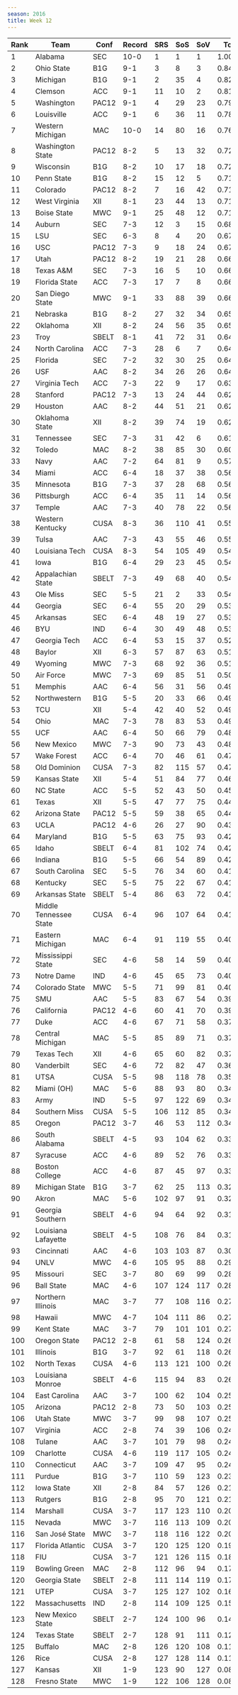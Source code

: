 ```yaml
---
season: 2016
title: Week 12
---
```

<table class="display"><thead><tr><th>Rank</th><th>Team</th><th>Conf</th><th>Record</th><th>SRS</th><th>SoS</th><th>SoV</th><th>Total</th></tr></thead><tbody>
<tr><td>1</td><td>Alabama</td><td>SEC</td><td>10-0</td><td>1</td><td>1</td><td>1</td><td>1.00000</td></tr>
<tr><td>2</td><td>Ohio State</td><td>B1G</td><td>9-1</td><td>3</td><td>8</td><td>3</td><td>0.84749</td></tr>
<tr><td>3</td><td>Michigan</td><td>B1G</td><td>9-1</td><td>2</td><td>35</td><td>4</td><td>0.82204</td></tr>
<tr><td>4</td><td>Clemson</td><td>ACC</td><td>9-1</td><td>11</td><td>10</td><td>2</td><td>0.81163</td></tr>
<tr><td>5</td><td>Washington</td><td>PAC12</td><td>9-1</td><td>4</td><td>29</td><td>23</td><td>0.79076</td></tr>
<tr><td>6</td><td>Louisville</td><td>ACC</td><td>9-1</td><td>6</td><td>36</td><td>11</td><td>0.78086</td></tr>
<tr><td>7</td><td>Western Michigan</td><td>MAC</td><td>10-0</td><td>14</td><td>80</td><td>16</td><td>0.76282</td></tr>
<tr><td>8</td><td>Washington State</td><td>PAC12</td><td>8-2</td><td>5</td><td>13</td><td>32</td><td>0.72143</td></tr>
<tr><td>9</td><td>Wisconsin</td><td>B1G</td><td>8-2</td><td>10</td><td>17</td><td>18</td><td>0.72079</td></tr>
<tr><td>10</td><td>Penn State</td><td>B1G</td><td>8-2</td><td>15</td><td>12</td><td>5</td><td>0.71708</td></tr>
<tr><td>11</td><td>Colorado</td><td>PAC12</td><td>8-2</td><td>7</td><td>16</td><td>42</td><td>0.71313</td></tr>
<tr><td>12</td><td>West Virginia</td><td>XII</td><td>8-1</td><td>23</td><td>44</td><td>13</td><td>0.71042</td></tr>
<tr><td>13</td><td>Boise State</td><td>MWC</td><td>9-1</td><td>25</td><td>48</td><td>12</td><td>0.71005</td></tr>
<tr><td>14</td><td>Auburn</td><td>SEC</td><td>7-3</td><td>12</td><td>3</td><td>15</td><td>0.68820</td></tr>
<tr><td>15</td><td>LSU</td><td>SEC</td><td>6-3</td><td>8</td><td>4</td><td>20</td><td>0.67896</td></tr>
<tr><td>16</td><td>USC</td><td>PAC12</td><td>7-3</td><td>9</td><td>18</td><td>24</td><td>0.67625</td></tr>
<tr><td>17</td><td>Utah</td><td>PAC12</td><td>8-2</td><td>19</td><td>21</td><td>28</td><td>0.66950</td></tr>
<tr><td>18</td><td>Texas A&M</td><td>SEC</td><td>7-3</td><td>16</td><td>5</td><td>10</td><td>0.66871</td></tr>
<tr><td>19</td><td>Florida State</td><td>ACC</td><td>7-3</td><td>17</td><td>7</td><td>8</td><td>0.66162</td></tr>
<tr><td>20</td><td>San Diego State</td><td>MWC</td><td>9-1</td><td>33</td><td>88</td><td>39</td><td>0.66148</td></tr>
<tr><td>21</td><td>Nebraska</td><td>B1G</td><td>8-2</td><td>27</td><td>32</td><td>34</td><td>0.65491</td></tr>
<tr><td>22</td><td>Oklahoma</td><td>XII</td><td>8-2</td><td>24</td><td>56</td><td>35</td><td>0.65053</td></tr>
<tr><td>23</td><td>Troy</td><td>SBELT</td><td>8-1</td><td>41</td><td>72</td><td>31</td><td>0.64913</td></tr>
<tr><td>24</td><td>North Carolina</td><td>ACC</td><td>7-3</td><td>28</td><td>6</td><td>7</td><td>0.64354</td></tr>
<tr><td>25</td><td>Florida</td><td>SEC</td><td>7-2</td><td>32</td><td>30</td><td>25</td><td>0.64299</td></tr>
<tr><td>26</td><td>USF</td><td>AAC</td><td>8-2</td><td>34</td><td>26</td><td>26</td><td>0.64041</td></tr>
<tr><td>27</td><td>Virginia Tech</td><td>ACC</td><td>7-3</td><td>22</td><td>9</td><td>17</td><td>0.63614</td></tr>
<tr><td>28</td><td>Stanford</td><td>PAC12</td><td>7-3</td><td>13</td><td>24</td><td>44</td><td>0.62958</td></tr>
<tr><td>29</td><td>Houston</td><td>AAC</td><td>8-2</td><td>44</td><td>51</td><td>21</td><td>0.62345</td></tr>
<tr><td>30</td><td>Oklahoma State</td><td>XII</td><td>8-2</td><td>39</td><td>74</td><td>19</td><td>0.62056</td></tr>
<tr><td>31</td><td>Tennessee</td><td>SEC</td><td>7-3</td><td>31</td><td>42</td><td>6</td><td>0.61644</td></tr>
<tr><td>32</td><td>Toledo</td><td>MAC</td><td>8-2</td><td>38</td><td>85</td><td>30</td><td>0.60730</td></tr>
<tr><td>33</td><td>Navy</td><td>AAC</td><td>7-2</td><td>64</td><td>81</td><td>9</td><td>0.57882</td></tr>
<tr><td>34</td><td>Miami</td><td>ACC</td><td>6-4</td><td>18</td><td>37</td><td>38</td><td>0.56654</td></tr>
<tr><td>35</td><td>Minnesota</td><td>B1G</td><td>7-3</td><td>37</td><td>28</td><td>68</td><td>0.56522</td></tr>
<tr><td>36</td><td>Pittsburgh</td><td>ACC</td><td>6-4</td><td>35</td><td>11</td><td>14</td><td>0.56282</td></tr>
<tr><td>37</td><td>Temple</td><td>AAC</td><td>7-3</td><td>40</td><td>78</td><td>22</td><td>0.56139</td></tr>
<tr><td>38</td><td>Western Kentucky</td><td>CUSA</td><td>8-3</td><td>36</td><td>110</td><td>41</td><td>0.55829</td></tr>
<tr><td>39</td><td>Tulsa</td><td>AAC</td><td>7-3</td><td>43</td><td>55</td><td>46</td><td>0.55430</td></tr>
<tr><td>40</td><td>Louisiana Tech</td><td>CUSA</td><td>8-3</td><td>54</td><td>105</td><td>49</td><td>0.54371</td></tr>
<tr><td>41</td><td>Iowa</td><td>B1G</td><td>6-4</td><td>29</td><td>23</td><td>45</td><td>0.54336</td></tr>
<tr><td>42</td><td>Appalachian State</td><td>SBELT</td><td>7-3</td><td>49</td><td>68</td><td>40</td><td>0.54330</td></tr>
<tr><td>43</td><td>Ole Miss</td><td>SEC</td><td>5-5</td><td>21</td><td>2</td><td>33</td><td>0.54245</td></tr>
<tr><td>44</td><td>Georgia</td><td>SEC</td><td>6-4</td><td>55</td><td>20</td><td>29</td><td>0.53335</td></tr>
<tr><td>45</td><td>Arkansas</td><td>SEC</td><td>6-4</td><td>48</td><td>19</td><td>27</td><td>0.53180</td></tr>
<tr><td>46</td><td>BYU</td><td>IND</td><td>6-4</td><td>30</td><td>49</td><td>48</td><td>0.53012</td></tr>
<tr><td>47</td><td>Georgia Tech</td><td>ACC</td><td>6-4</td><td>53</td><td>15</td><td>37</td><td>0.52261</td></tr>
<tr><td>48</td><td>Baylor</td><td>XII</td><td>6-3</td><td>57</td><td>87</td><td>63</td><td>0.51782</td></tr>
<tr><td>49</td><td>Wyoming</td><td>MWC</td><td>7-3</td><td>68</td><td>92</td><td>36</td><td>0.51733</td></tr>
<tr><td>50</td><td>Air Force</td><td>MWC</td><td>7-3</td><td>69</td><td>85</td><td>51</td><td>0.50198</td></tr>
<tr><td>51</td><td>Memphis</td><td>AAC</td><td>6-4</td><td>56</td><td>31</td><td>56</td><td>0.49540</td></tr>
<tr><td>52</td><td>Northwestern</td><td>B1G</td><td>5-5</td><td>20</td><td>33</td><td>66</td><td>0.49496</td></tr>
<tr><td>53</td><td>TCU</td><td>XII</td><td>5-4</td><td>42</td><td>40</td><td>52</td><td>0.49302</td></tr>
<tr><td>54</td><td>Ohio</td><td>MAC</td><td>7-3</td><td>78</td><td>83</td><td>53</td><td>0.49179</td></tr>
<tr><td>55</td><td>UCF</td><td>AAC</td><td>6-4</td><td>50</td><td>66</td><td>79</td><td>0.48705</td></tr>
<tr><td>56</td><td>New Mexico</td><td>MWC</td><td>7-3</td><td>90</td><td>73</td><td>43</td><td>0.48329</td></tr>
<tr><td>57</td><td>Wake Forest</td><td>ACC</td><td>6-4</td><td>70</td><td>46</td><td>61</td><td>0.47264</td></tr>
<tr><td>58</td><td>Old Dominion</td><td>CUSA</td><td>7-3</td><td>82</td><td>115</td><td>57</td><td>0.47140</td></tr>
<tr><td>59</td><td>Kansas State</td><td>XII</td><td>5-4</td><td>51</td><td>84</td><td>77</td><td>0.46174</td></tr>
<tr><td>60</td><td>NC State</td><td>ACC</td><td>5-5</td><td>52</td><td>43</td><td>50</td><td>0.45544</td></tr>
<tr><td>61</td><td>Texas</td><td>XII</td><td>5-5</td><td>47</td><td>77</td><td>75</td><td>0.44705</td></tr>
<tr><td>62</td><td>Arizona State</td><td>PAC12</td><td>5-5</td><td>59</td><td>38</td><td>65</td><td>0.44672</td></tr>
<tr><td>63</td><td>UCLA</td><td>PAC12</td><td>4-6</td><td>26</td><td>27</td><td>90</td><td>0.43314</td></tr>
<tr><td>64</td><td>Maryland</td><td>B1G</td><td>5-5</td><td>63</td><td>75</td><td>93</td><td>0.42370</td></tr>
<tr><td>65</td><td>Idaho</td><td>SBELT</td><td>6-4</td><td>81</td><td>102</td><td>74</td><td>0.42331</td></tr>
<tr><td>66</td><td>Indiana</td><td>B1G</td><td>5-5</td><td>66</td><td>54</td><td>89</td><td>0.42251</td></tr>
<tr><td>67</td><td>South Carolina</td><td>SEC</td><td>5-5</td><td>76</td><td>34</td><td>60</td><td>0.41874</td></tr>
<tr><td>68</td><td>Kentucky</td><td>SEC</td><td>5-5</td><td>75</td><td>22</td><td>67</td><td>0.41808</td></tr>
<tr><td>69</td><td>Arkansas State</td><td>SBELT</td><td>5-4</td><td>86</td><td>63</td><td>72</td><td>0.41146</td></tr>
<tr><td>70</td><td>Middle Tennessee State</td><td>CUSA</td><td>6-4</td><td>96</td><td>107</td><td>64</td><td>0.41128</td></tr>
<tr><td>71</td><td>Eastern Michigan</td><td>MAC</td><td>6-4</td><td>91</td><td>119</td><td>55</td><td>0.40855</td></tr>
<tr><td>72</td><td>Mississippi State</td><td>SEC</td><td>4-6</td><td>58</td><td>14</td><td>59</td><td>0.40593</td></tr>
<tr><td>73</td><td>Notre Dame</td><td>IND</td><td>4-6</td><td>45</td><td>65</td><td>73</td><td>0.40458</td></tr>
<tr><td>74</td><td>Colorado State</td><td>MWC</td><td>5-5</td><td>71</td><td>99</td><td>81</td><td>0.40137</td></tr>
<tr><td>75</td><td>SMU</td><td>AAC</td><td>5-5</td><td>83</td><td>67</td><td>54</td><td>0.39113</td></tr>
<tr><td>76</td><td>California</td><td>PAC12</td><td>4-6</td><td>60</td><td>41</td><td>70</td><td>0.39050</td></tr>
<tr><td>77</td><td>Duke</td><td>ACC</td><td>4-6</td><td>67</td><td>71</td><td>58</td><td>0.37946</td></tr>
<tr><td>78</td><td>Central Michigan</td><td>MAC</td><td>5-5</td><td>85</td><td>89</td><td>71</td><td>0.37712</td></tr>
<tr><td>79</td><td>Texas Tech</td><td>XII</td><td>4-6</td><td>65</td><td>60</td><td>82</td><td>0.37592</td></tr>
<tr><td>80</td><td>Vanderbilt</td><td>SEC</td><td>4-6</td><td>72</td><td>82</td><td>47</td><td>0.36883</td></tr>
<tr><td>81</td><td>UTSA</td><td>CUSA</td><td>5-5</td><td>98</td><td>118</td><td>78</td><td>0.35259</td></tr>
<tr><td>82</td><td>Miami (OH)</td><td>MAC</td><td>5-6</td><td>88</td><td>93</td><td>80</td><td>0.34901</td></tr>
<tr><td>83</td><td>Army</td><td>IND</td><td>5-5</td><td>97</td><td>122</td><td>69</td><td>0.34397</td></tr>
<tr><td>84</td><td>Southern Miss</td><td>CUSA</td><td>5-5</td><td>106</td><td>112</td><td>85</td><td>0.34234</td></tr>
<tr><td>85</td><td>Oregon</td><td>PAC12</td><td>3-7</td><td>46</td><td>53</td><td>112</td><td>0.34134</td></tr>
<tr><td>86</td><td>South Alabama</td><td>SBELT</td><td>4-5</td><td>93</td><td>104</td><td>62</td><td>0.33677</td></tr>
<tr><td>87</td><td>Syracuse</td><td>ACC</td><td>4-6</td><td>89</td><td>52</td><td>76</td><td>0.33353</td></tr>
<tr><td>88</td><td>Boston College</td><td>ACC</td><td>4-6</td><td>87</td><td>45</td><td>97</td><td>0.33006</td></tr>
<tr><td>89</td><td>Michigan State</td><td>B1G</td><td>3-7</td><td>62</td><td>25</td><td>113</td><td>0.32688</td></tr>
<tr><td>90</td><td>Akron</td><td>MAC</td><td>5-6</td><td>102</td><td>97</td><td>91</td><td>0.32657</td></tr>
<tr><td>91</td><td>Georgia Southern</td><td>SBELT</td><td>4-6</td><td>94</td><td>64</td><td>92</td><td>0.31739</td></tr>
<tr><td>92</td><td>Louisiana Lafayette</td><td>SBELT</td><td>4-5</td><td>108</td><td>76</td><td>84</td><td>0.31623</td></tr>
<tr><td>93</td><td>Cincinnati</td><td>AAC</td><td>4-6</td><td>103</td><td>103</td><td>87</td><td>0.30155</td></tr>
<tr><td>94</td><td>UNLV</td><td>MWC</td><td>4-6</td><td>105</td><td>95</td><td>88</td><td>0.29529</td></tr>
<tr><td>95</td><td>Missouri</td><td>SEC</td><td>3-7</td><td>80</td><td>69</td><td>99</td><td>0.28655</td></tr>
<tr><td>96</td><td>Ball State</td><td>MAC</td><td>4-6</td><td>107</td><td>124</td><td>117</td><td>0.28098</td></tr>
<tr><td>97</td><td>Northern Illinois</td><td>MAC</td><td>3-7</td><td>77</td><td>108</td><td>116</td><td>0.27958</td></tr>
<tr><td>98</td><td>Hawaii</td><td>MWC</td><td>4-7</td><td>104</td><td>111</td><td>86</td><td>0.27446</td></tr>
<tr><td>99</td><td>Kent State</td><td>MAC</td><td>3-7</td><td>79</td><td>101</td><td>101</td><td>0.27217</td></tr>
<tr><td>100</td><td>Oregon State</td><td>PAC12</td><td>2-8</td><td>61</td><td>58</td><td>124</td><td>0.26473</td></tr>
<tr><td>101</td><td>Illinois</td><td>B1G</td><td>3-7</td><td>92</td><td>61</td><td>118</td><td>0.26421</td></tr>
<tr><td>102</td><td>North Texas</td><td>CUSA</td><td>4-6</td><td>113</td><td>121</td><td>100</td><td>0.26186</td></tr>
<tr><td>103</td><td>Louisiana Monroe</td><td>SBELT</td><td>4-6</td><td>115</td><td>94</td><td>83</td><td>0.26176</td></tr>
<tr><td>104</td><td>East Carolina</td><td>AAC</td><td>3-7</td><td>100</td><td>62</td><td>104</td><td>0.25385</td></tr>
<tr><td>105</td><td>Arizona</td><td>PAC12</td><td>2-8</td><td>73</td><td>50</td><td>103</td><td>0.25343</td></tr>
<tr><td>106</td><td>Utah State</td><td>MWC</td><td>3-7</td><td>99</td><td>98</td><td>107</td><td>0.25150</td></tr>
<tr><td>107</td><td>Virginia</td><td>ACC</td><td>2-8</td><td>74</td><td>39</td><td>106</td><td>0.24956</td></tr>
<tr><td>108</td><td>Tulane</td><td>AAC</td><td>3-7</td><td>101</td><td>79</td><td>98</td><td>0.24895</td></tr>
<tr><td>109</td><td>Charlotte</td><td>CUSA</td><td>4-6</td><td>119</td><td>117</td><td>105</td><td>0.24588</td></tr>
<tr><td>110</td><td>Connecticut</td><td>AAC</td><td>3-7</td><td>109</td><td>47</td><td>95</td><td>0.24369</td></tr>
<tr><td>111</td><td>Purdue</td><td>B1G</td><td>3-7</td><td>110</td><td>59</td><td>123</td><td>0.23301</td></tr>
<tr><td>112</td><td>Iowa State</td><td>XII</td><td>2-8</td><td>84</td><td>57</td><td>126</td><td>0.21996</td></tr>
<tr><td>113</td><td>Rutgers</td><td>B1G</td><td>2-8</td><td>95</td><td>70</td><td>121</td><td>0.21156</td></tr>
<tr><td>114</td><td>Marshall</td><td>CUSA</td><td>3-7</td><td>117</td><td>123</td><td>110</td><td>0.20537</td></tr>
<tr><td>115</td><td>Nevada</td><td>MWC</td><td>3-7</td><td>116</td><td>113</td><td>109</td><td>0.20416</td></tr>
<tr><td>116</td><td>San José State</td><td>MWC</td><td>3-7</td><td>118</td><td>116</td><td>122</td><td>0.20281</td></tr>
<tr><td>117</td><td>Florida Atlantic</td><td>CUSA</td><td>3-7</td><td>120</td><td>125</td><td>120</td><td>0.19161</td></tr>
<tr><td>118</td><td>FIU</td><td>CUSA</td><td>3-7</td><td>121</td><td>126</td><td>115</td><td>0.18996</td></tr>
<tr><td>119</td><td>Bowling Green</td><td>MAC</td><td>2-8</td><td>112</td><td>96</td><td>94</td><td>0.17512</td></tr>
<tr><td>120</td><td>Georgia State</td><td>SBELT</td><td>2-8</td><td>111</td><td>114</td><td>119</td><td>0.17230</td></tr>
<tr><td>121</td><td>UTEP</td><td>CUSA</td><td>3-7</td><td>125</td><td>127</td><td>102</td><td>0.16849</td></tr>
<tr><td>122</td><td>Massachusetts</td><td>IND</td><td>2-8</td><td>114</td><td>109</td><td>125</td><td>0.15781</td></tr>
<tr><td>123</td><td>New Mexico State</td><td>SBELT</td><td>2-7</td><td>124</td><td>100</td><td>96</td><td>0.14780</td></tr>
<tr><td>124</td><td>Texas State</td><td>SBELT</td><td>2-7</td><td>128</td><td>91</td><td>111</td><td>0.12770</td></tr>
<tr><td>125</td><td>Buffalo</td><td>MAC</td><td>2-8</td><td>126</td><td>120</td><td>108</td><td>0.11967</td></tr>
<tr><td>126</td><td>Rice</td><td>CUSA</td><td>2-8</td><td>127</td><td>128</td><td>114</td><td>0.11572</td></tr>
<tr><td>127</td><td>Kansas</td><td>XII</td><td>1-9</td><td>123</td><td>90</td><td>127</td><td>0.08981</td></tr>
<tr><td>128</td><td>Fresno State</td><td>MWC</td><td>1-9</td><td>122</td><td>106</td><td>128</td><td>0.08764</td></tr>
</tbody></table>
